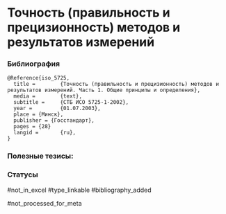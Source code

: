 # Точность (правильность и прецизионность) методов и результатов измерений

### Библиография
```
@Reference{iso_5725,
  title =        {Точность (правильность и прецизионность) методов и результатов измерений. Часть 1. Общие принципы и определения},
  media =        {text},
  subtitle =     {СТБ ИСО 5725-1-2002},
  year =         {01.07.2003},
  place = {Mинск},
  publisher = {Госстандарт},
  pages = {28}
  langid =       {ru},
}
```

### Полезные тезисы:

### Статусы
#not_in_excel 
#type_linkable 
#bibliography_added

#not_processed_for_meta
